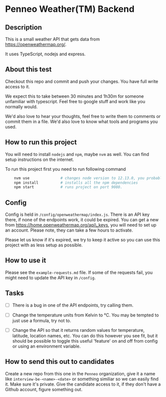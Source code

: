 # Penneo Weather(TM) Backend
## Description
This is a small weather API that gets data from https://openweathermap.org/.

It uses TypeScript, nodejs and express.


## About this test

Checkout this repo and commit and push your changes. You have full write access to it.

We expect this to take between 30 minutes and 1h30m for someone unfamiliar with typescript. Feel free to google stuff and work like you normally would.

We'd also love to hear your thoughts, feel free to write them to comments or commit them in a file. We'd also love to know what tools and programs you
used.


## How to run this project

You will need to install `nodejs` and `npm`, maybe `nvm` as well. You can find setup instructions on the internet.

To run this project first you need to run following command

```sh
    nvm use              # changes node version to 12.13.0, you probably don't need this
    npm install          # installs all the npm dependencies
    npm start            # runs project on port 9080.
```

## Config
Config is held in `/config/openweathermap/index.js`. There is an API key there, if none of the endpoints work, it could be expired.
You can get a new from https://home.openweathermap.org/api\_keys, you will need to set up an account. Please note, they can take a few
hours to activate.

Please let us know if it's expired, we try to keep it active so you can use this project with as less setup as possible.


## How to use it
Please see the `example-requests.md` file. If some of the requests fail, you might need to update the API key in `/config`.


## Tasks
- [ ] There is a bug in one of the API endpoints, try calling them.
- [ ] Change the temperature units from Kelvin to °C. You may be tempted to just use a formula, try not to.
- [ ] Change the API so that it returns random values for temperature, latitude, location names, etc. You can do this however you see fit, but it should be possible to toggle this useful 'feature' on and off from config or using an environment variable.


## How to send this out to candidates

Create a new repo from this one in the `Penneo` organization, give it a name like `interview-be-<name>-<date>` or something similiar so we can easily find it. Make sure it's private. Give the candidate access to it, if they don't have a Github account, figure something out.
